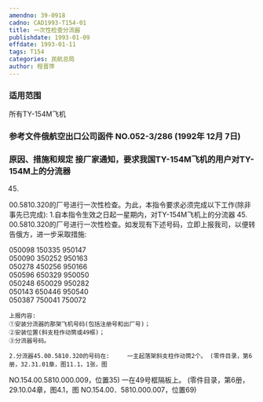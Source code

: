 ```yaml
---
amendno: 39-0918
cadno: CAD1993-T154-01
title: 一次性检查分流器
publishdate: 1993-01-09
effdate: 1993-01-11
tags: T154
categories: 民航总局
author: 程晋萍
---
```


### 适用范围 
所有TY-154M飞机

<!--more-->
### 参考文件俄航空出口公司函件 NO.052-3/286 (1992年 12月 7日) 

### 原因、措施和规定 接厂家通知，要求我国TY-154M飞机的用户对TY-154M上的分流器
45.
00.5810.320的厂号进行一次性检查。为此，本指令要求必须完成以下工作(除非事先已完成): 
    1.自本指令生效之日起一星期内，对TY-154M飞机上的分流器
45.
00.5810.320的厂号进行一次性检查。如发现有下述号码，立即上报我司，以便转告俄方，进一步采取措施: 

050098  150335  950147  
050090  350252  950163  
050278  450256  950166  
050596  650329  950050  
050248  650029  950282  
050143  650446  950540  
050387  750041  750072  

  
    上报内容: 
    ①安装分流器的那架飞机号码(包括注册号和出厂号)； 
    ②安装位置(斜支柱作动筒或49框)； 
    ③分流器号码。 

    2.分流器45.00.5810.320的号码在:     一主起落架斜支柱作动筒2个。 (零件目录，第6册，32.31.01章，图11.1，1张，图
NO.154.00.5810.000.009，位置35)     一在49号框隔板上。 (零件目录，第6册，29.10.04章，图4.1，图
NO.154.00．5810.000.007，位置69)
